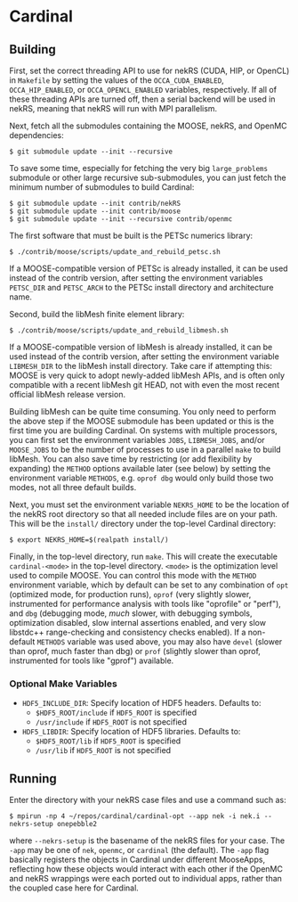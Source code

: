 # Cardinal

## Building

First, set the correct threading API to use for nekRS (CUDA, HIP, or OpenCL) in `Makefile` by setting
the values of the `OCCA_CUDA_ENABLED`, `OCCA_HIP_ENABLED`, or `OCCA_OPENCL_ENABLED` variables,
respectively. If all of these threading APIs are turned off, then a serial backend will be used
in nekRS, meaning that nekRS will run with MPI parallelism.

Next, fetch all the submodules containing the MOOSE, nekRS, and OpenMC dependencies:

```
$ git submodule update --init --recursive
```

To save some time, especially for fetching the very big `large_problems` submodule or
other large recursive sub-submodules, you can just fetch the minimum number of submodules to
build Cardinal:

```
$ git submodule update --init contrib/nekRS
$ git submodule update --init contrib/moose
$ git submodule update --init --recursive contrib/openmc
```

The first software that must be built is the PETSc numerics library:

```
$ ./contrib/moose/scripts/update_and_rebuild_petsc.sh
```

If a MOOSE-compatible version of PETSc is already installed, it can
be used instead of the contrib version, after setting the environment
variables `PETSC_DIR` and `PETSC_ARCH` to the PETSc install directory
and architecture name.

Second, build the libMesh finite element library:

```
$ ./contrib/moose/scripts/update_and_rebuild_libmesh.sh
```

If a MOOSE-compatible version of libMesh is already installed, it can
be used instead of the contrib version, after setting the environment
variable `LIBMESH_DIR` to the libMesh install directory.  Take care if
attempting this: MOOSE is very quick to adopt newly-added libMesh
APIs, and is often only compatible with a recent libMesh git HEAD,
not with even the most recent official libMesh release version.

Building libMesh can be quite time consuming. You only need to perform the above step
if the MOOSE submodule has been updated or this is the first time you are building Cardinal.
On systems with multiple processors, you can first set the environment
variables `JOBS`, `LIBMESH_JOBS`, and/or `MOOSE_JOBS` to be the number
of processes to use in a parallel `make` to build libMesh.  You can
also save time by restricting (or add flexibility by expanding) the
`METHOD` options available later (see below) by setting the
environment variable `METHODS`, e.g. `oprof dbg` would only build
those two modes, not all three default builds.

Next, you must set the environment variable `NEKRS_HOME` to be the location of the 
nekRS root directory so that all needed include files are on your path.
This will be the `install/` directory under the top-level Cardinal directory:

```
$ export NEKRS_HOME=$(realpath install/)
```

Finally, in the top-level directory, run `make`.  This will create the executable `cardinal-<mode>` in the
top-level directory. `<mode>` is the optimization level used to compile MOOSE. You can control
this mode with the `METHOD` environment variable, which by default can
be set to any combination of `opt` (optimized mode, for production
runs), `oprof` (very slightly slower, instrumented for performance
analysis with tools like "oprofile" or "perf"), and `dbg` (debugging
mode, *much* slower, with debugging symbols, optimization disabled,
slow internal assertions enabled, and very slow libstdc++
range-checking and consistency checks enabled).  If a non-default
`METHODS` variable was used above, you may also have `devel` (slower
than oprof, much faster than dbg) or `prof` (slightly slower than
oprof, instrumented for tools like "gprof") available.

### Optional Make Variables

* `HDF5_INCLUDE_DIR`: Specify location of HDF5 headers.  Defaults to:
  * `$HDF5_ROOT/include` if `HDF5_ROOT` is specified
  * `/usr/include` if `HDF5_ROOT` is not specified
* `HDF5_LIBDIR`: Specify location of HDF5 libraries.  Defaults to:
  * `$HDF5_ROOT/lib` if `HDF5_ROOT` is specified
  * `/usr/lib` if `HDF5_ROOT` is not specified

## Running

Enter the directory with your nekRS case files and use a command such as:

```
$ mpirun -np 4 ~/repos/cardinal/cardinal-opt --app nek -i nek.i --nekrs-setup onepebble2
```

where `--nekrs-setup` is the basename of the nekRS files for your case. The `-app` may
be one of `nek`, `openmc`, or `cardinal` (the default). The `-app` flag basically registers
the objects in Cardinal under different MooseApps, reflecting how these objects would
interact with each other if the OpenMC and nekRS wrappings were each ported out to individual
apps, rather than the coupled case here for Cardinal.
